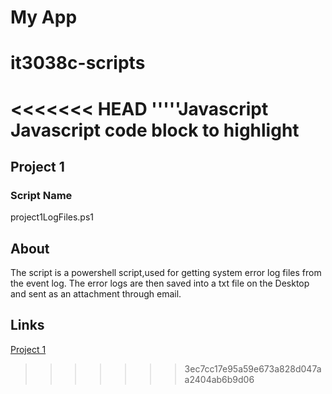 My App
======
# it3038c-scripts

<<<<<<< HEAD
'''''Javascript
Javascript code block to highlight
=======
## Project 1

### Script Name
 project1LogFiles.ps1
 
## About

The script is a powershell script,used for getting system error log files from the event log.
The error logs are then saved into a txt file on the Desktop and sent as an attachment through email.

## Links
[Project 1](https://github.uc.edu/patelm7/it3038c-scripts/blob/master/powershell/Project1LogFiles.ps1)

>>>>>>> 3ec7cc17e95a59e673a828d047aa2404ab6b9d06
